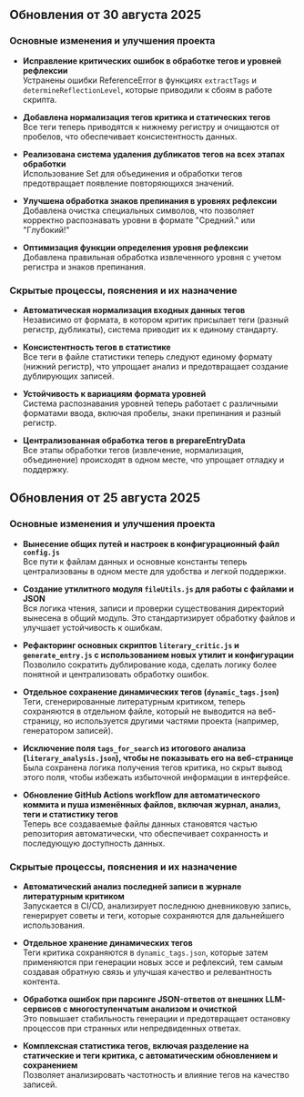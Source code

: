 ## Обновления от 30 августа 2025

### Основные изменения и улучшения проекта

- **Исправление критических ошибок в обработке тегов и уровней рефлексии**  
  Устранены ошибки ReferenceError в функциях `extractTags` и `determineReflectionLevel`, которые приводили к сбоям в работе скрипта.

- **Добавлена нормализация тегов критика и статических тегов**  
  Все теги теперь приводятся к нижнему регистру и очищаются от пробелов, что обеспечивает консистентность данных.

- **Реализована система удаления дубликатов тегов на всех этапах обработки**  
  Использование Set для объединения и обработки тегов предотвращает появление повторяющихся значений.

- **Улучшена обработка знаков препинания в уровнях рефлексии**  
  Добавлена очистка специальных символов, что позволяет корректно распознавать уровни в формате "Средний." или "Глубокий!"

- **Оптимизация функции определения уровня рефлексии**  
  Добавлена правильная обработка извлеченного уровня с учетом регистра и знаков препинания.

### Скрытые процессы, пояснения и их назначение

- **Автоматическая нормализация входных данных тегов**  
  Независимо от формата, в котором критик присылает теги (разный регистр, дубликаты), система приводит их к единому стандарту.

- **Консистентность тегов в статистике**  
  Все теги в файле статистики теперь следуют единому формату (нижний регистр), что упрощает анализ и предотвращает создание дублирующих записей.

- **Устойчивость к вариациям формата уровней**  
  Система распознавания уровней теперь работает с различными форматами ввода, включая пробелы, знаки препинания и разный регистр.

- **Централизованная обработка тегов в prepareEntryData**  
  Все этапы обработки тегов (извлечение, нормализация, объединение) происходят в одном месте, что упрощает отладку и поддержку.

## Обновления от 25 августа 2025

### Основные изменения и улучшения проекта

- **Вынесение общих путей и настроек в конфигурационный файл `config.js`**  
  Все пути к файлам данных и основные константы теперь централизованы в одном месте для удобства и легкой поддержки.

- **Создание утилитного модуля `fileUtils.js` для работы с файлами и JSON**  
  Вся логика чтения, записи и проверки существования директорий вынесена в общий модуль. Это стандартизирует обработку файлов и улучшает устойчивость к ошибкам.

- **Рефакторинг основных скриптов `literary_critic.js` и `generate_entry.js` с использованием новых утилит и конфигурации**  
  Позволило сократить дублирование кода, сделать логику более понятной и централизовать обработку ошибок.

- **Отдельное сохранение динамических тегов (`dynamic_tags.json`)**  
  Теги, сгенерированные литературным критиком, теперь сохраняются в отдельном файле, который не выводится на веб-страницу, но используется другими частями проекта (например, генератором записей).

- **Исключение поля `tags_for_search` из итогового анализа (`literary_analysis.json`), чтобы не показывать его на веб-странице**  
  Была сохранена логика получения тегов критика, но скрыт вывод этого поля, чтобы избежать избыточной информации в интерфейсе.

- **Обновление GitHub Actions workflow для автоматического коммита и пуша изменённых файлов, включая журнал, анализ, теги и статистику тегов**  
  Теперь все создаваемые файлы данных становятся частью репозитория автоматически, что обеспечивает сохранность и последующую доступность данных.

### Скрытые процессы, пояснения и их назначение

- **Автоматический анализ последней записи в журнале литературным критиком**  
  Запускается в CI/CD, анализирует последнюю дневниковую запись, генерирует советы и теги, которые сохраняются для дальнейшего использования.

- **Отдельное хранение динамических тегов**  
  Теги критика сохраняются в `dynamic_tags.json`, которые затем применяются при генерации новых эссе и рефлексий, тем самым создавая обратную связь и улучшая качество и релевантность контента.

- **Обработка ошибок при парсинге JSON-ответов от внешних LLM-сервисов с многоступенчатым анализом и очисткой**  
  Это повышает стабильность генерации и предотвращает остановку процессов при странных или непредвиденных ответах.

- **Комплексная статистика тегов, включая разделение на статические и теги критика, с автоматическим обновлением и сохранением**  
  Позволяет анализировать частотность и влияние тегов на качество записей.

